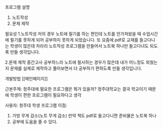 
프로그램 설명
1. 노트작성
2. 문제 제작

필요성
1.노트작성
저의 경우 노트에 필기를 하는 편인데 노트를 안가져왔을 때 수업시간에 필기를 못하게 되어 공부하지 못하게 되었습니다. 
또 요즘에 pdf로 교재를 들고다니는 학생이 많은데 차라리 노트작성 프로그램을 만들어서 노트북 하나만 들고다녀도 되도록 만들 생각입니다.

2.문제 제작
중간고사 공부하느라 노트에 필사하는 경우가 많은데 내가 어느정도 외웠는지 문제를 실제로 제작하고 풀어보면서 더 공부하기 편하도록 만들 생각입니다. 


개발방법
[[메인페이지]]


근본주제: 청주대에 필요한 프로그램은 뭐가 있을까?
청주대학교는 결국 학교이기 때문에 학생이 편한 프로그램이 필요하다고 생각

사용자: 청주대 학생
프로그램 이점:
1. 가방 무게 감소(노트 무게 감소) 만약 책도 pdf로 들고다니면 준비물은 노트북 하나
2. 공부에 도움을 줄 수 있다.